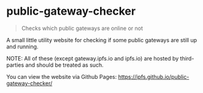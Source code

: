 # public-gateway-checker
> Checks which public gateways are online or not

A small little utility website for checking if some public gateways are still up and running.

NOTE: All of these (except gateway.ipfs.io and ipfs.io) are hosted by third-parties and should be treated as such.

You can view the website via Github Pages: https://ipfs.github.io/public-gateway-checker/
